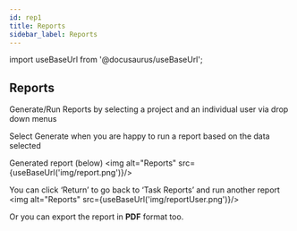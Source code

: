 ```yaml
---
id: rep1
title: Reports
sidebar_label: Reports
---
```

import useBaseUrl from '@docusaurus/useBaseUrl';

## Reports

Generate/Run Reports by selecting a project and an individual user via drop down menus

Select Generate when you are happy to run a report based on the data selected


Generated report (below)
<img alt="Reports" src={useBaseUrl('img/report.png')}/>

You can click ‘Return’ to go back to ‘Task Reports’ and run another report
<img alt="Reports" src={useBaseUrl('img/reportUser.png')}/>

Or you can export the report in **PDF** format too.
